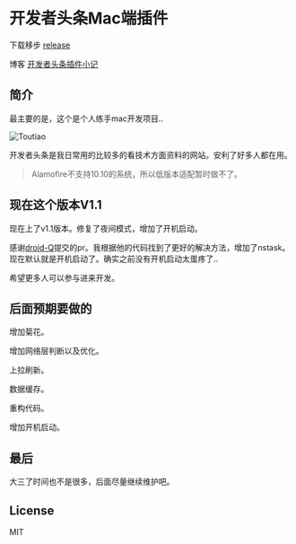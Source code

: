 # 开发者头条Mac端插件

下载移步  [release](https://github.com/judi0713/TouTiao/releases)

博客  [开发者头条插件小记](http://walkginkgo.com/ios/2016/05/04/Toutiao.html)

## 简介

最主要的是，这个是个人练手mac开发项目..

![Toutiao](https://github.com/judi0713/TouTiao/blob/master/toutiao.png)

开发者头条是我日常用的比较多的看技术方面资料的网站。安利了好多人都在用。

> Alamofire不支持10.10的系统，所以低版本适配暂时做不了。

## 现在这个版本V1.1

现在上了v1.1版本。修复了夜间模式，增加了开机启动。

感谢[droid-Q](https://github.com/droid-Q)提交的pr。我根据他的代码找到了更好的解决方法，增加了nstask。现在默认就是开机启动了。确实之前没有开机启动太蛋疼了..

希望更多人可以参与进来开发。

## 后面预期要做的

增加菊花。

增加网络层判断以及优化。

上拉刷新。

数据缓存。

重构代码。

增加开机启动。

## 最后

大三了时间也不是很多，后面尽量继续维护吧。

## License

MIT
